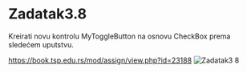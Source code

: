 # Zadatak3.8
Kreirati novu kontrolu MyToggleButton na osnovu CheckBox prema sledećem uputstvu.

https://book.tsp.edu.rs/mod/assign/view.php?id=23188
![Zadatak3 8](https://github.com/tspirot/IV1-Zadatak3.8-ToggleButton/assets/62893666/78b74c6a-4dd0-4b84-8c13-96a4798494cd)
